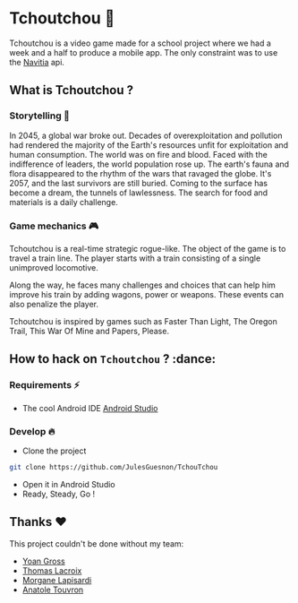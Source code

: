 # Tchoutchou :train2:

Tchoutchou is a video game made for a school project where we had a week and a half to produce a mobile app. The only constraint was to use the [Navitia](<[https://www.navitia.io/](https://www.navitia.io/)>) api.

## What is Tchoutchou ?

### Storytelling :book:

In 2045, a global war broke out.
Decades of overexploitation and pollution had rendered the majority of the Earth's resources unfit for exploitation and human consumption. The world was on fire and blood.
Faced with the indifference of leaders, the world population rose up. The earth's fauna and flora disappeared to the rhythm of the wars that ravaged the globe.
It's 2057, and the last survivors are still buried. Coming to the surface has become a dream, the tunnels of lawlessness. The search for food and materials is a daily challenge.

### Game mechanics :video_game:

Tchoutchou is a real-time strategic rogue-like. The object of the game is to travel a train line. The player starts with a train consisting of a single unimproved locomotive.

Along the way, he faces many challenges and choices that can help him improve his train by adding wagons, power or weapons. These events can also penalize the player.

Tchoutchou is inspired by games such as Faster Than Light, The Oregon Trail, This War Of Mine and Papers, Please.

## How to hack on `Tchoutchou` ? :dance:

### Requirements :zap:

- The cool Android IDE [Android Studio](<[https://developer.android.com/studio](https://developer.android.com/studio)>)

### Develop :fire:

- Clone the project

```bash
git clone https://github.com/JulesGuesnon/TchouTchou
```

- Open it in Android Studio
- Ready, Steady, Go !

## Thanks :heart:

This project couldn't be done without my team:

- [Yoan Gross](https://www.grossyoan.fr/)
- [Thomas Lacroix](https://www.thomaslacroix.fr/)
- [Morgane Lapisardi](https://dribbble.com/morganelapisardi)
- [Anatole Touvron](https://soundcloud.com/pamplegooze)
